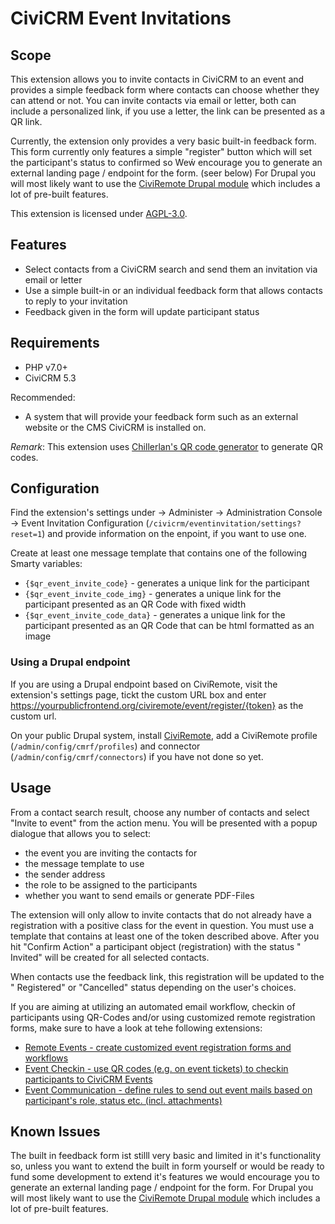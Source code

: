 # CiviCRM Event Invitations

## Scope

This extension allows you to invite contacts in CiviCRM to an event and provides
a simple feedback form where contacts can choose whether they can attend or not.
You can invite contacts via email or letter, both can include a personalized
link, if you use a letter, the link can be presented as a QR link.

Currently, the extension only provides a very basic built-in feedback form. This
form currently only features a simple "register" button which will set the
participant's status to confirmed so Weẃ encourage you to generate an external
landing page / endpoint for the form. (seer below) For Drupal you will most
likely want to use
the [CiviRemote Drupal module](https://github.com/systopia/civiremote) which
includes a lot of pre-built features.

This extension is licensed under [AGPL-3.0](LICENSE.txt).

## Features

* Select contacts from a CiviCRM search and send them an invitation via email or
  letter
* Use a simple built-in or an individual feedback form that allows contacts to
  reply to your invitation
* Feedback given in the form will update participant status

## Requirements

* PHP v7.0+
* CiviCRM 5.3

Recommended:

* A system that will provide your feedback form such as an external website or
  the CMS CiviCRM is installed on.

*Remark*: This extension
uses [Chillerlan's QR code generator](https://github.com/chillerlan/php-qrcode)
to generate QR codes.

## Configuration

Find the extension's settings under → Administer → Administration Console →
Event Invitation Configuration (`/civicrm/eventinvitation/settings?reset=1`) and
provide information on the enpoint, if you want to use one.

Create at least one message template that contains one of the following Smarty
variables:

* `{$qr_event_invite_code}` - generates a unique link for the participant
* `{$qr_event_invite_code_img}` - generates a unique link for the participant
  presented as an QR Code with fixed width
* `{$qr_event_invite_code_data}` - generates a unique link for the participant
  presented as an QR Code that can be html formatted as an image

### Using a Drupal endpoint

If you are using a Drupal endpoint based on CiviRemote, visit the extension's
settings page, tickt the custom URL box and
enter https://yourpublicfrontend.org/civiremote/event/register/{token} as the
custom url.

On your public Drupal system,
install [CiviRemote](https://github.com/systopia/civiremote), add a CiviRemote
profile (`/admin/config/cmrf/profiles`) and
connector (`/admin/config/cmrf/connectors`) if you have not done so yet.

## Usage

From a contact search result, choose any number of contacts and select "Invite
to event" from the action menu. You will be presented with a popup dialogue that
allows you to select:

* the event you are inviting the contacts for
* the message template to use
* the sender address
* the role to be assigned to the participants
* whether you want to send emails or generate PDF-Files

The extension will only allow to invite contacts that do not already have a
registration with a positive class for the event in question. You must use a
template that contains at least one of the token described above. After you
hit "Confirm Action" a participant object (registration) with the status "
Invited" will be created for all selected contacts.

When contacts use the feedback link, this registration will be updated to the "
Registered" or "Cancelled" status depending on the user's choices.

If you are aiming at utilizing an automated email workflow, checkin of
participants using QR-Codes and/or using customized remote registration forms,
make sure to have a look at tehe following extensions:

* [Remote Events - create customized event registration forms and workflows](https://github.com/systopia/de.systopia.remoteevent)
* [Event Checkin - use QR codes (e.g. on event tickets) to checkin participants to CiviCRM Events ](https://github.com/systopia/eventcheckin)
* [Event Communication - define rules to send  out event mails based on participant's role, status etc. (incl. attachments)](https://github.com/systopia/eventmessages)

## Known Issues

The built in feedback form ist stilll very basic and limited in it's
functionality so, unless you want to extend the built in form yourself or would
be ready to fund some development to extend it's features we would encourage you
to generate an external landing page / endpoint for the form. For Drupal you
will most likely want to use
the [CiviRemote Drupal module](https://github.com/systopia/civiremote) which
includes a lot of pre-built features.
